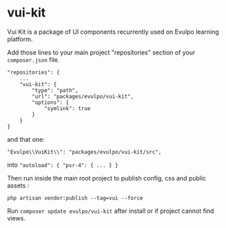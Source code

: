 # vui-kit
Vui Kit is a package of UI components recurrently used on Evulpo learning platform.

Add those lines to your main project "repositories" section of your `composer.json` file.

```
"repositories": {
    ...
    "vui-kit": {
        "type": "path",
        "url": "packages/evulpo/vui-kit",
        "options": {
            "symlink": true
        }
    }
}
```

and that one: 

` "Evulpo\\VuiKit\\": "packages/evulpo/vui-kit/src", `

into `"autoload": { "psr-4": { ... } }`

Then run inside the main root project to publish config, css and public assets :

`php artisan vendor:publish --tag=vui --force`

Run `composer update evulpo/vui-kit` after install or if project cannot find views.
